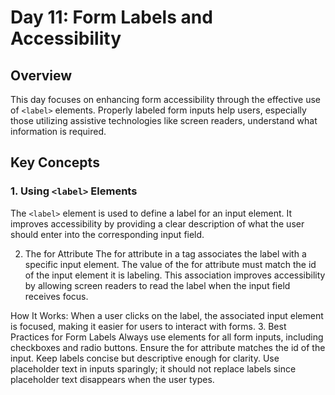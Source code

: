 # Day 11: Form Labels and Accessibility

## Overview
This day focuses on enhancing form accessibility through the effective use of `<label>` elements. Properly labeled form inputs help users, especially those utilizing assistive technologies like screen readers, understand what information is required.

## Key Concepts

### 1. Using `<label>` Elements
The `<label>` element is used to define a label for an input element. It improves accessibility by providing a clear description of what the user should enter into the corresponding input field.

2. The for Attribute
The for attribute in a <label> tag associates the label with a specific input element. The value of the for attribute must match the id of the input element it is labeling. This association improves accessibility by allowing screen readers to read the label when the input field receives focus.

How It Works:
When a user clicks on the label, the associated input element is focused, making it easier for users to interact with forms.
3. Best Practices for Form Labels
Always use <label> elements for all form inputs, including checkboxes and radio buttons.
Ensure the for attribute matches the id of the input.
Keep labels concise but descriptive enough for clarity.
Use placeholder text in inputs sparingly; it should not replace labels since placeholder text disappears when the user types.